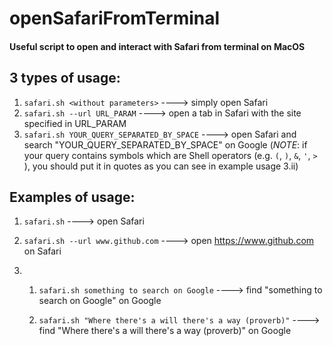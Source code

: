 # openSafariFromTerminal
#### Useful script to open and interact with Safari from terminal on MacOS 

## 3 types of usage: 
1. ```safari.sh <without parameters>``` ----> simply open Safari
2. ```safari.sh --url URL_PARAM``` ----> open a tab in Safari with the site specified in URL_PARAM
3. ```safari.sh YOUR_QUERY_SEPARATED_BY_SPACE```  ----> open Safari and search "YOUR_QUERY_SEPARATED_BY_SPACE" on Google (*NOTE*: if your query contains symbols which are Shell operators (e.g. ```(```, ```)```, ```&```, ```'```, ```>``` ), you should put it in quotes as you can see in example usage 3.ii)

## Examples of usage: 


1. ```safari.sh```  ----> open Safari

2. ```safari.sh --url www.github.com```  ----> open https://www.github.com on Safari

3. 
    1. ```safari.sh something to search on Google``` ----> find "something to search on Google" on Google 

    2. ```safari.sh "Where there's a will there's a way (proverb)"``` ----> find "Where there's a will there's a way (proverb)" on Google 




